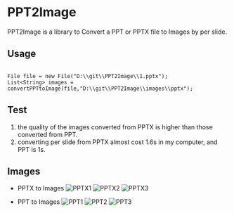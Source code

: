 # PPT2Image

PPT2Image is a library to Convert a PPT or PPTX file to Images by per slide.


## Usage

```

File file = new File("D:\\git\\PPT2Image\\1.pptx");
List<String> images = convertPPTtoImage(file,"D:\\git\\PPT2Image\\images\\pptx");

```

## Test

1. the quality of the images converted from PPTX is higher than those converted from PPT.
1. converting per slide from PPTX almost cost 1.6s in my computer, and PPT is 1s.

## Images

- PPTX to Images 
![PPTX1](https://raw.githubusercontent.com/kkstudy/PPT2Image/master/images/pptx/1.jpg)
![PPTX2](https://raw.githubusercontent.com/kkstudy/PPT2Image/master/images/pptx/2.jpg)
![PPTX3](https://raw.githubusercontent.com/kkstudy/PPT2Image/master/images/pptx/3.jpg)


- PPT to Images
![PPT1](https://raw.githubusercontent.com/kkstudy/PPT2Image/master/images/ppt/1.jpg)
![PPT2](https://raw.githubusercontent.com/kkstudy/PPT2Image/master/images/ppt/2.jpg)
![PPT3](https://raw.githubusercontent.com/kkstudy/PPT2Image/master/images/ppt/3.jpg)
